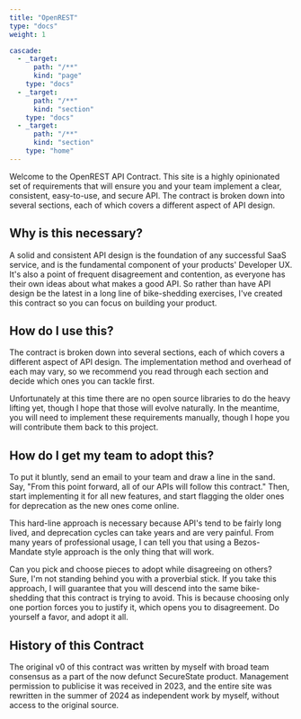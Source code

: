 ```yaml
---
title: "OpenREST"
type: "docs"
weight: 1

cascade:
  - _target:
      path: "/**"
      kind: "page"
    type: "docs"
  - _target:
      path: "/**"
      kind: "section"
    type: "docs"
  - _target:
      path: "/**"
      kind: "section"
    type: "home"
---
```


Welcome to the OpenREST API Contract. This site is a highly opinionated set of requirements that will ensure you
and your team implement a clear, consistent, easy-to-use, and secure API. The contract is broken down into several
sections, each of which covers a different aspect of API design.

## Why is this necessary?

A solid and consistent API design is the foundation of any successful SaaS service, and is the
fundamental component of your products' Developer UX. It's also a point of frequent disagreement and
contention, as everyone has their own ideas about what makes a good API. So rather than have API design be the latest in
a long line of bike-shedding exercises, I've created this contract so you can focus on building your product.

## How do I use this?

The contract is broken down into several sections, each of which covers a different aspect of API design. The
implementation method and overhead of each may vary, so we recommend you read through each section and decide which ones
you can tackle first.

Unfortunately at this time there are no open source libraries to do the heavy lifting yet, though I hope that those
will evolve naturally. In the meantime, you will need to implement these requirements manually, though I hope you
will contribute them back to this project.

## How do I get my team to adopt this?

To put it bluntly, send an email to your team and draw a line in the sand. Say, "From this point forward, all of our
APIs will follow this contract." Then, start implementing it for all new features, and start flagging the older ones for
deprecation as the new ones come online.

This hard-line approach is necessary because API's tend to be fairly long lived, and deprecation cycles can take years
and are very painful. From many years of professional usage, I can tell you that using a Bezos-Mandate style approach
is the only thing that will work.

Can you pick and choose pieces to adopt while disagreeing on others? Sure, I'm not standing behind you with a proverbial
stick. If you take this approach, I will guarantee that you will descend into the same bike-shedding that this contract
is trying to avoid. This is because choosing only one portion forces you to justify it, which opens you to disagreement.
Do yourself a favor, and adopt it all.

## History of this Contract

The original v0 of this contract was written by myself with broad team consensus as a part of the now defunct
SecureState product. Management permission to publicise it was received in 2023, and the entire site was rewritten
in the summer of 2024 as independent work by myself, without access to the original source.
